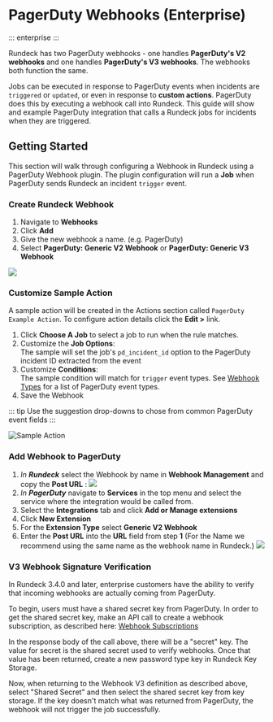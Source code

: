 # PagerDuty Webhooks (Enterprise)
::: enterprise
:::

Rundeck has two PagerDuty webhooks - one handles **PagerDuty's V2 webhooks** and one handles **PagerDuty's V3 webhooks**. The webhooks both function the same.

Jobs can be executed in response to PagerDuty events when incidents are `triggered` or `updated`, or even in response to **custom actions**.  PagerDuty does this by executing a webhook call into Rundeck.  This guide will show and example PagerDuty integration that calls a Rundeck jobs for incidents when they are triggered.

## Getting Started
This section will walk through configuring a Webhook in Rundeck using a PagerDuty Webhook plugin.
The plugin configuration will run a **Job** when PagerDuty sends Rundeck an incident
`trigger` event.


### Create Rundeck Webhook
1. Navigate to **Webhooks**
1. Click **Add**
1. Give the new webhook a name.  (e.g. PagerDuty)
1. Select **PagerDuty: Generic V2 Webhook** or **PagerDuty: Generic V3 Webhook**

![](~@assets/img/wh-pd-create.png)


### Customize Sample Action
A sample action will be created in the Actions section called `PagerDuty Example Action`. To configure action details click the **Edit >** link.
1. Click **Choose A Job** to select a job to run when the rule matches.
1. Customize the **Job Options**:  
   The sample will set the job's `pd_incident_id` option to the PagerDuty incident ID extracted from the event
1. Customize **Conditions**:  
   The sample condition will match for `trigger` event types. See [Webhook Types](https://v2.developer.pagerduty.com/docs/webhooks-v2-overview#webhook-types) for a list of PagerDuty event types.
1. Save the Webhook

::: tip
Use the suggestion drop-downs to chose from common PagerDuty event fields
:::

![Sample Action](~@assets/img/wh-pd-rule.png "Sample Action")

### Add Webhook to PagerDuty

1. *In **Rundeck*** select the Webhook by name in **Webhook Management** and copy the **Post URL** :
   ![](~@assets/img/wh-pd-posturl.png)
1. *In **PagerDuty*** navigate to **Services** in the top menu and select the service where the integration would be called from.
1. Select the **Integrations** tab and click **Add or Manage extensions**
1. Click **New Extension**
1. For the **Extension Type** select **Generic V2 Webhook**
1. Enter the **Post URL** into the **URL** field from step **1**
(For the Name we recommend using the same name as the webhook name in Rundeck.)
   ![](~@assets/img/wh-pd-extension.png)

### V3 Webhook Signature Verification

In Rundeck 3.4.0 and later, enterprise customers have the ability to verify that incoming webhooks are actually coming from PagerDuty.

To begin, users must have a shared secret key from PagerDuty. In order to get the shared secret key, make an API call to create a webhook subscription, as described here: [Webhook Subscriptions](https://developer.pagerduty.com/api-reference/reference/REST/openapiv3.json/paths/~1webhook_subscriptions/post)

In the response body of the call above, there will be a "secret" key. The value for secret is the shared secret used to verify webhooks. Once that value has been returned, create a new password type key in Rundeck Key Storage.

Now, when returning to the Webhook V3 definition as described above, select "Shared Secret" and then select the shared secret key from key storage. If the key doesn't match what was returned from PagerDuty, the webhook will not trigger the job successfully.
